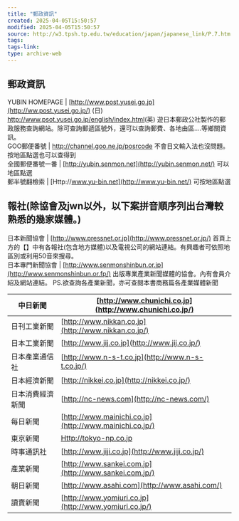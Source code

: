```yaml
---
title: "郵政資訊"
created: 2025-04-05T15:50:57
modified: 2025-04-05T15:50:57
source: http://w3.tpsh.tp.edu.tw/education/japan/japanese_link/P.7.htm
tags:
tags-link:
type: archive-web
---
```


郵政資訊
---  
YUBIN HOMEPAGE |  [http://www.post.yusei.go.jp](http://ww.post.yusei.go.jp/) (日) <http://www.psot.yusei.go.ip/english/index.html>(英) 遊日本郵政公社製作的郵政服務查詢網站。除可查詢郵遞區號外，還可以查詢郵費、各地由區….等鄉關資訊。  
GOO郵便番號 |  <http://channel.goo.ne.jp/posrcode> 不會日文輸入法也沒問題。按地區點選也可以查得到  
全國郵便番號一番 |  [http://yubin.senmon.net](http://yubin.senmon.net/) 可以地區點選  
郵半號翻檢索 |  [Http://www.yu-bin.net](http://www.yu-bin.net/) 可按地區點選  
  
 

**報社**(除協會及jwn以外，以下案拼音順序列出台灣較熟悉的幾家媒體。)  
---  
日本新聞協會 |  [http://www.pressnet.or.jp](http://www.pressnet.or.jp/) 首頁上方的【】中有各報社(包含地方媒體)以及電視公司的網站連結。有興趣者可依照地區別或利用50音來搜尋。  
日本專門新聞協會 |  [http://www.senmonshinbun.or.jp](http://www.senmonshinbun.or.fp/) 出版專業產業新聞媒體的協會。內有會員介紹及網站連結。 PS.欲查詢各產業新聞，亦可查閱本書商務篇各產業媒體新聞  
  
 

中日新聞 |  [http://www.chunichi.co.jp](http://www.chunichi.co.jp/)  
---|---  
日刊工業新聞 |  [http://www.nikkan.co.jp](http://www.nikkan.co.jp/)  
日本工業新聞 |  [http://www.jij.co.jp](http://www.jij.co.jp/)  
日本產業通信社 |  [http://www.n-s-t.co.jp](http://www.n-s-t.co.jp/)  
日本經濟新聞 |  [http://nikkei.co.jp](http://nikkei.co.jp/)  
日本消費經濟新聞 |  [http://nc-news.com](http://nc-news.com/)  
每日新聞 |  [http://www.mainichi.co.jp](http://www.mainichi.co.jp/)  
東京新聞 |  [Http://tokyo-np.co.jp](http://tokyo-np.co.jp/)  
時事通訊社 |  [http://www.jiji.co.jp](http://www.jiji.co.jp/)  
產業新聞 |  [http://www.sankei.com.jp](http://www.sankei.com.jp/)  
朝日新聞 |  [http://www.asahi.com](http://www.asahi.com/)  
讀賣新聞 |  [http://www.yomiuri.co.jp](http://www.yomiuri.co.jp/)  
  
 
